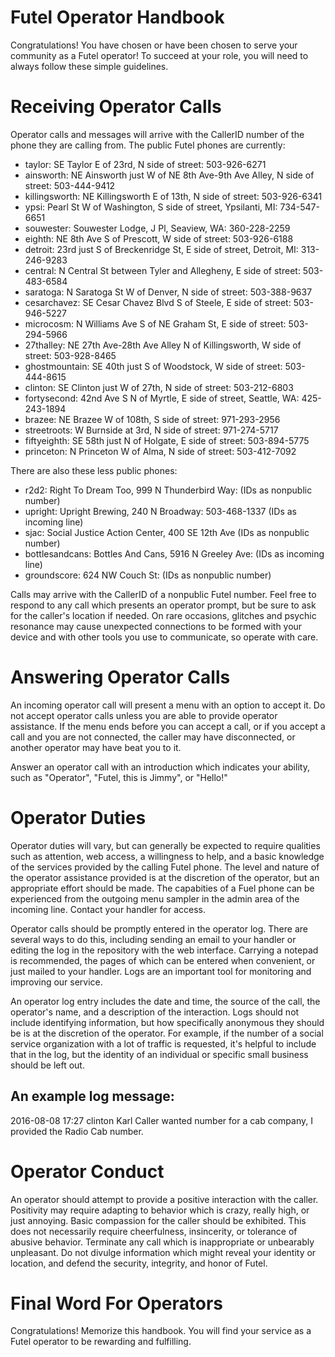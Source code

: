 Futel Operator Handbook
==

Congratulations! You have chosen or have been chosen to serve your community as a Futel operator! To succeed at your role, you will need to always follow these simple guidelines.

# Receiving Operator Calls

Operator calls and messages will arrive with the CallerID number of the phone they are calling from. The public Futel phones are currently:

- taylor: SE Taylor E of 23rd, N side of street: 503-926-6271
- ainsworth: NE Ainsworth just W of NE 8th Ave-9th Ave Alley, N side of street: 503-444-9412
- killingsworth: NE Killingsworth E of 13th, N side of street: 503-926-6341
- ypsi: Pearl St W of Washington, S side of street, Ypsilanti, MI: 734-547-6651
- souwester: Souwester Lodge, J Pl, Seaview, WA: 360-228-2259
- eighth: NE 8th Ave S of Prescott, W side of street: 503-926-6188
- detroit: 23rd just S of Breckenridge St, E side of street, Detroit, MI: 313-246-9283
- central: N Central St between Tyler and Allegheny, E side of street: 503-483-6584
- saratoga: N Saratoga St W of Denver, N side of street: 503-388-9637
- cesarchavez: SE Cesar Chavez Blvd S of Steele, E side of street: 503-946-5227
- microcosm: N Williams Ave S of NE Graham St, E side of street: 503-294-5966
- 27thalley: NE 27th Ave-28th Ave Alley N of Killingsworth, W side of street: 503-928-8465
- ghostmountain: SE 40th just S of Woodstock, W side of street: 503-444-8615
- clinton: SE Clinton just W of 27th, N side of street: 503-212-6803
- fortysecond: 42nd Ave S N of Myrtle, E side of street, Seattle, WA: 425-243-1894
- brazee: NE Brazee W of 108th, S side of street: 971-293-2956
- streetroots: W Burnside at 3rd, N side of street: 971-274-5717
- fiftyeighth: SE 58th just N of Holgate, E side of street: 503-894-5775
- princeton: N Princeton W of Alma, N side of street: 503-412-7092

There are also these less public phones:
- r2d2: Right To Dream Too, 999 N Thunderbird Way: (IDs as nonpublic number)
- upright: Upright Brewing, 240 N Broadway: 503-468-1337 (IDs as incoming line)
- sjac: Social Justice Action Center, 400 SE 12th Ave (IDs as nonpublic number)
- bottlesandcans: Bottles And Cans, 5916 N Greeley Ave: (IDs as incoming line)
- groundscore: 624 NW Couch St: (IDs as nonpublic number)

Calls may arrive with the CallerID of a nonpublic Futel number. Feel free to respond to any call which presents an operator prompt, but be sure to ask for the caller's location if needed. On rare occasions, glitches and psychic resonance may cause unexpected connections to be formed with your device and with other tools you use to communicate, so operate with care.

# Answering Operator Calls

An incoming operator call will present a menu with an option to accept it. Do not accept operator calls unless you are able to provide operator assistance. If the menu ends before you can accept a call, or if you accept a call and you are not connected, the caller may have disconnected, or another operator may have beat you to it.

Answer an operator call with an introduction which indicates your ability, such as "Operator", "Futel, this is Jimmy",  or "Hello!"

# Operator Duties

Operator duties will vary, but can generally be expected to require qualities such as attention, web access, a willingness to help, and a basic knowledge of the services provided by the calling Futel phone. The level and nature of the operator assistance provided is at the discretion of the operator, but an appropriate effort should be made. The capabities of a Fuel phone can be experienced from the outgoing menu sampler in the admin area of the incoming line. Contact your handler for access.

Operator calls should be promptly entered in the operator log. There are several ways to do this, including sending an email to your handler or editing the log in the repository with the web interface. Carrying a notepad is recommended, the pages of which can be entered when convenient, or just mailed to your handler. Logs are an important tool for monitoring and improving our service.

An operator log entry includes the date and time, the source of the call, the operator's name, and a description of the interaction. Logs should not include identifying information, but how specifically anonymous they should be is at the discretion of the operator. For example, if the number of a social service organization with a lot of traffic is requested, it's helpful to include that in the log, but the identity of an individual or specific small business should be left out.

## An example log message:

2016-08-08 17:27 clinton Karl
Caller wanted number for a cab company, I provided the Radio Cab number.

# Operator Conduct

An operator should attempt to provide a positive interaction with the caller. Positivity may require adapting to behavior which is crazy, really high, or just annoying.  Basic compassion for the caller should be exhibited. This does not necessarily require cheerfulness, insincerity, or tolerance of abusive behavior. Terminate any call which is inappropriate or unbearably unpleasant. Do not divulge information which might reveal your identity or location, and defend the security, integrity, and honor of Futel.

# Final Word For Operators

Congratulations! Memorize this handbook. You will find your service as a Futel operator to be rewarding and fulfilling.
